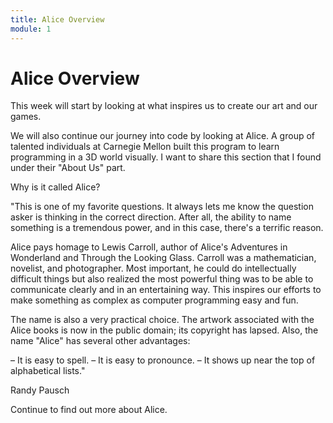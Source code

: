 ```yaml
---
title: Alice Overview
module: 1
---
```


# Alice Overview <br />

This week will start by looking at what inspires us to create our art and our games.

We will also continue our journey into code by looking at Alice. A group of talented individuals at Carnegie Mellon built this program to learn programming in a 3D world visually.  I want to share this section that I found under their "About Us" part.

Why is it called Alice?

"This is one of my favorite questions. It always lets me know the question asker is thinking in the correct direction. After all, the ability to name something is a tremendous power, and in this case, there's a terrific reason.

Alice pays homage to Lewis Carroll, author of Alice's Adventures in Wonderland and Through the Looking Glass. Carroll was a mathematician, novelist, and photographer. Most important, he could do intellectually difficult things but also realized the most powerful thing was to be able to communicate clearly and in an entertaining way. This inspires our efforts to make something as complex as computer programming easy and fun.

The name is also a very practical choice. The artwork associated with the Alice books is now in the public domain; its copyright has lapsed. Also, the name "Alice" has several other advantages:

– It is easy to spell.
– It is easy to pronounce.
– It shows up near the top of alphabetical lists."

Randy Pausch

Continue to find out more about Alice.